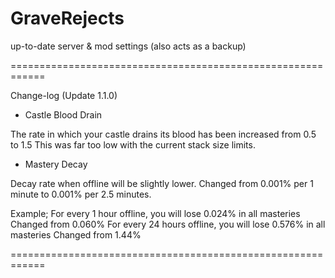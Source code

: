 # GraveRejects
up-to-date server &amp; mod settings (also acts as a backup)

============================================================

Change-log (Update 1.1.0)

- Castle Blood Drain

The rate in which your castle drains its blood has been increased from 0.5 to 1.5
This was far too low with the current stack size limits.

+ Mastery Decay

Decay rate when offline will be slightly lower.
Changed from 0.001% per 1 minute to 0.001% per 2.5 minutes.

Example;
For every 1 hour offline, you will lose 0.024% in all masteries
Changed from 0.060%
For every 24 hours offline, you will lose 0.576% in all masteries 
Changed from 1.44%

============================================================
